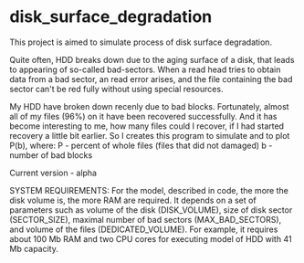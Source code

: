# disk_surface_degradation

This project is aimed to simulate process of disk surface degradation.

Quite often, HDD breaks down due to the aging surface of a disk, that leads to appearing of so-called bad-sectors.
When a read head tries to obtain data from a bad sector, an read error arises, and the file containing the bad sector 
can't be red fully without using special resources.

My HDD have broken down recenly due to bad blocks. Fortunately, almost all of my files (96%) on it have been recovered successfully.
And it has become interesting to me, how many files could I recover, if I had started recovery a little bit earlier.
So I creates this program to simulate and to plot P(b), where:
  P - percent of whole files (files that did not damaged)
  b - number of bad blocks

Сurrent version - alpha

SYSTEM REQUIREMENTS:
For the model, described in code, the more the disk volume is, the more RAM are required.
It depends on a set of parameters such as volume of the disk (DISK_VOLUME), 
size of disk sector (SECTOR_SIZE), maximal number of bad sectors (MAX_BAD_SECTORS), 
and volume of the files (DEDICATED_VOLUME).
For example, it requires about 100 Mb RAM and two CPU cores for executing model of HDD with 41 Mb capacity.
